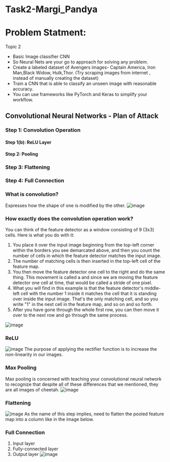 # Task2-Margi_Pandya

# Problem Statment:
Topic 2
- Basic Image classifier CNN
-  So Neural Nets are your go to approach for solving any problem.
-  Create a labeled dataset of Avengers images- Captain America, Iron Man,Black Widow, Hulk,Thor. (Try ​scraping ​images from internet , instead of manually creating the dataset)
-  Train a CNN that is able to classify an unseen image with reasonable accuracy.
-  You can use frameworks like ​PyTorch​ and ​Keras ​to simplify your workflow.


## Convolutional Neural Networks - Plan of Attack
### Step 1: Convolution Operation
  #### Step 1(b): ReLU Layer
#### Step 2: Pooling
### Step 3: Flattening
### Step 4: Full Connection


### What is convolution?
 Expresses how the shape of one is modified by the other.
 ![image](https://user-images.githubusercontent.com/117746681/202832707-947036e1-14e7-49d6-90ed-8a6f5097010d.png)

### How exactly does the convolution operation work?
You can think of the feature detector as a window consisting of 9 (3x3) cells. Here is what you do with it:

1. You place it over the input image beginning from the top-left corner within the borders you see demarcated above, and then you count the number of cells in which the feature detector matches the input image.
2. The number of matching cells is then inserted in the top-left cell of the feature map.
3. You then move the feature detector one cell to the right and do the same thing. This movement is called a and since we are moving the feature detector one cell at time, that would be called a stride of one pixel.
4. What you will find in this example is that the feature detector's middle-left cell with the number 1 inside it matches the cell that it is standing over inside the input image. That's the only matching cell, and so you write "1" in the next cell in the feature map, and so on and so forth.
5. After you have gone through the whole first row, you can then move it over to the next row and go through the same process.

![image](https://user-images.githubusercontent.com/117746681/202832792-a9f936ee-775b-4da7-a429-2f2fcb40a598.png)

### ReLU 

![image](https://user-images.githubusercontent.com/117746681/202832867-ccd9618e-4883-4c77-923f-f5e0abc47bad.png)
The purpose of applying the rectifier function is to increase the non-linearity in our images.

### Max Pooling
Max pooling is concerned with teaching your convolutional neural network to recognize that despite all of these differences that we mentioned, they are all images of cheetah.
![image](https://user-images.githubusercontent.com/117746681/202833349-3650897d-9b15-44ac-aa8d-f982fb01f8eb.png)

### Flattening
![image](https://user-images.githubusercontent.com/117746681/202833386-1c62a9dc-891c-42d7-aaad-0828d22a2235.png)
As the name of this step implies, need to flatten the pooled feature map into a column like in the image below.

### Full Connection
1. Input layer
2. Fully-connected layer
3. Output layer
![image](https://user-images.githubusercontent.com/117746681/202833448-b4a46973-e754-4cd1-bc5f-bbf1391106a4.png)


